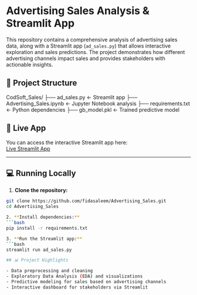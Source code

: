 # Advertising Sales Analysis & Streamlit App

This repository contains a comprehensive analysis of advertising sales data, along with a Streamlit app (`ad_sales.py`) that allows interactive exploration and sales predictions. The project demonstrates how different advertising channels impact sales and provides stakeholders with actionable insights.

## 📂 Project Structure

CodSoft_Sales/
├── ad_sales.py ← Streamlit app
├── Advertising_Sales.ipynb ← Jupyter Notebook analysis
├── requirements.txt ← Python dependencies
├── gb_model.pkl ← Trained predictive model 


## 🚀 Live App

You can access the interactive Streamlit app here:  
[Live Streamlit App](https://your-live-app-link.streamlit.app/)

---

## 💻 Running Locally

1. **Clone the repository:**
```bash
git clone https://github.com/fidasaleem/Advertising_Sales.git
cd Advertising_Sales

2. **Install dependencies:**
```bash
pip install -r requirements.txt

3. **Run the Streamlit app:**
```bash
streamlit run ad_sales.py

## 📊 Project Highlights

- Data preprocessing and cleaning
- Exploratory Data Analysis (EDA) and visualizations
- Predictive modeling for sales based on advertising channels
- Interactive dashboard for stakeholders via Streamlit

